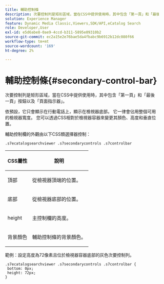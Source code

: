 ```yaml
---
title: 輔助控制條
description: 次要控制列是矩形區域，當在CSS中提供使用時，其中包含「第一頁」和「最後一頁」按鈕以及「頁面指示器」。
solution: Experience Manager
feature: Dynamic Media Classic,Viewers,SDK/API,eCatalog Search
role: Developer,User
exl-id: e5d6abe8-0ae9-4ccd-b311-5895e09310b2
source-git-commit: ec2a15e2e76bae5da4fbabc9b6912b12dc080f66
workflow-type: tm+mt
source-wordcount: '169'
ht-degree: 2%

---
```


# 輔助控制條{#secondary-control-bar}

次要控制列是矩形區域，當在CSS中提供使用時，其中包含「第一頁」和「最後一頁」按鈕以及「頁面指示器」。

依預設，它只會顯示在行動電話上，顯示在檢視器底部。 它一律會佔用整個可用的檢視器寬度。 您可以透過CSS相對於檢視器容器來變更其顏色、高度和垂直位置。

輔助控制欄的外觀由以下CSS類選擇器控制：

`.s7ecatalogsearchviewer .s7secondarycontrols .s7controlbar`

<table id="table_2C8D322F57114A72B43053CB4539C65C"> 
 <thead> 
  <tr> 
   <th colname="col1" class="entry"> <p> CSS屬性 </p> </th> 
   <th colname="col2" class="entry"> <p>說明 </p> </th> 
  </tr> 
 </thead>
 <tbody> 
  <tr> 
   <td colname="col1"> <p> <span class="codeph"> 頂部 </span> </p> </td> 
   <td colname="col2"> <p>從檢視器頂端的位置。 </p> </td> 
  </tr> 
  <tr> 
   <td colname="col1"> <p> <span class="codeph"> 底部 </span> </p> </td> 
   <td colname="col2"> <p>從檢視器底部的位置。 </p> </td> 
  </tr> 
  <tr> 
   <td colname="col1"> <p> <span class="codeph"> height </span> </p> </td> 
   <td colname="col2"> <p>主控制欄的高度。 </p> </td> 
  </tr> 
  <tr> 
   <td colname="col1"> <p> <span class="codeph"> 背景顏色 </span> </p> </td> 
   <td colname="col2"> <p>輔助控制條的背景顏色。 </p> </td> 
  </tr> 
 </tbody> 
</table>

範例：設定高度為72像素且位於檢視器容器底部的灰色次要控制列。

```
.s7ecatalogsearchviewer .s7secondarycontrols .s7controlbar {  
 bottom: 0px; 
 height: 72px; 
}
```

